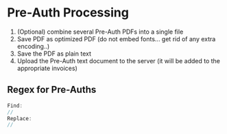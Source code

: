 # Pre-Auth Processing

 1. (Optional) combine several Pre-Auth PDFs into a single file
 2. Save PDF as optimized PDF (do not embed fonts... get rid of any extra encoding..)
 3. Save the PDF as plain text
 4. Upload the Pre-Auth text document to the server (it will be added to the appropriate invoices)


## Regex for Pre-Auths

```js
Find:
//
Replace:
//
```
